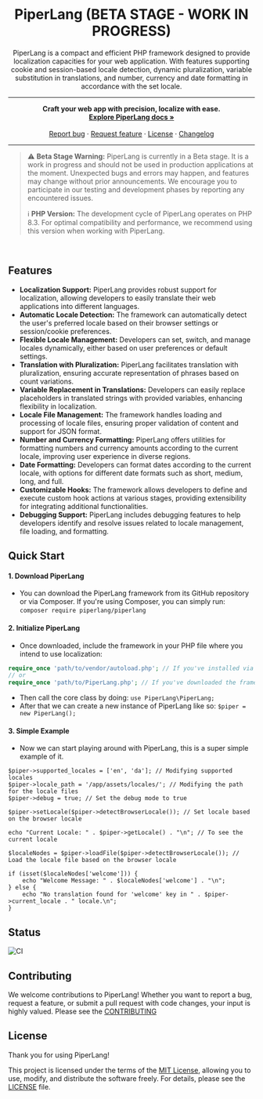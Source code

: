<h1 align="center">PiperLang (BETA STAGE - WORK IN PROGRESS)</h1>
<p align="center">PiperLang is a compact and efficient PHP framework designed to provide localization capacities for your web application. With features supporting cookie and session-based locale detection, dynamic pluralization, variable substitution in translations, and number, currency and date formatting in accordance with the set locale.</p>
<hr>
<p align="center">
      <strong>Craft your web app with precision, localize with ease.</strong>
      <br>
      <a href=""><strong>Explore PiperLang docs »</strong></a>
      <br>
      <br>
      <a href="https://github.com/JacobJoergensen/PiperLang/issues/new?assignees=-&labels=type: bug&template=bug_report.yml">Report bug</a>
      ·
      <a href="https://github.com/JacobJoergensen/PiperLang/issues/new?assignees=&labels=type: feature&template=feature_request.yml">Request feature</a>
      ·
      <a href="https://github.com/JacobJoergensen/PiperLang/LICENSE">License</a>
      ·
      <a href="https://github.com/JacobJoergensen/PiperLang/CHANGELOG.md">Changelog</a>
</p>

<hr>

> :warning: **Beta Stage Warning:** PiperLang is currently in a Beta stage. It is a work in progress and should not be used in production applications at the moment. Unexpected bugs and errors may happen, and features may change without prior announcements. We encourage you to participate in our testing and development phases by reporting any encountered issues.
>
> :information_source: **PHP Version:** The development cycle of PiperLang operates on PHP 8.3. For optimal compatibility and performance, we recommend using this version when working with PiperLang.

<br>

## Features
* <strong>Localization Support:</strong> PiperLang provides robust support for localization, allowing developers to easily translate their web applications into different languages.
* <strong>Automatic Locale Detection:</strong> The framework can automatically detect the user's preferred locale based on their browser settings or session/cookie preferences.
* <strong>Flexible Locale Management:</strong> Developers can set, switch, and manage locales dynamically, either based on user preferences or default settings.
* <strong>Translation with Pluralization:</strong> PiperLang facilitates translation with pluralization, ensuring accurate representation of phrases based on count variations.
* <strong>Variable Replacement in Translations:</strong> Developers can easily replace placeholders in translated strings with provided variables, enhancing flexibility in localization.
* <strong>Locale File Management:</strong> The framework handles loading and processing of locale files, ensuring proper validation of content and support for JSON format.
* <strong>Number and Currency Formatting:</strong> PiperLang offers utilities for formatting numbers and currency amounts according to the current locale, improving user experience in diverse regions.
* <strong>Date Formatting:</strong> Developers can format dates according to the current locale, with options for different date formats such as short, medium, long, and full.
* <strong>Customizable Hooks:</strong> The framework allows developers to define and execute custom hook actions at various stages, providing extensibility for integrating additional functionalities.
* <strong>Debugging Support:</strong> PiperLang includes debugging features to help developers identify and resolve issues related to locale management, file loading, and formatting.

## Quick Start
#### 1. Download PiperLang
- You can download the PiperLang framework from its GitHub repository or via Composer. If you're using Composer, you can simply run:
```composer require piperlang/piperlang```

#### 2. Initialize PiperLang
- Once downloaded, include the framework in your PHP file where you intend to use localization:
```php
require_once 'path/to/vendor/autoload.php'; // If you've installed via Composer
// or
require_once 'path/to/PiperLang.php'; // If you've downloaded the framework directly
```

- Then call the core class by doing: ```use PiperLang\PiperLang;```
- After that we can create a new instance of PiperLang like so: ```$piper = new PiperLang();```

#### 3. Simple Example
- Now we can start playing around with PiperLang, this is a super simple example of it.

```
$piper->supported_locales = ['en', 'da']; // Modifying supported locales
$piper->locale_path = '/app/assets/locales/'; // Modifying the path for the locale files
$piper->debug = true; // Set the debug mode to true

$piper->setLocale($piper->detectBrowserLocale()); // Set locale based on the browser locale

echo "Current Locale: " . $piper->getLocale() . "\n"; // To see the current locale

$localeNodes = $piper->loadFile($piper->detectBrowserLocale()); // Load the locale file based on the browser locale

if (isset($localeNodes['welcome'])) {
    echo "Welcome Message: " . $localeNodes['welcome'] . "\n";
} else {
    echo "No translation found for 'welcome' key in " . $piper->current_locale . " locale.\n";
}
```

## Status
![CI](https://github.com/JacobJoergensen/PiperLang/actions/workflows/ci.yml/badge.svg)

## Contributing

We welcome contributions to PiperLang! Whether you want to report a bug, request a feature, or submit a pull request with code changes, your input is highly valued. Please see the [CONTRIBUTING](CONTRIBUTING.md)

## License
Thank you for using PiperLang!

This project is licensed under the terms of the [MIT License](LICENSE), allowing you to use, modify, and distribute the software freely. For details, please see the [LICENSE](LICENSE) file.

<br>
